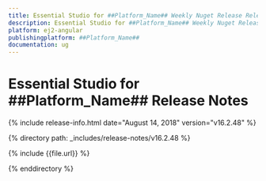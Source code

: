 ```yaml
---
title: Essential Studio for ##Platform_Name## Weekly Nuget Release Release Notes  
description: Essential Studio for ##Platform_Name## Weekly Nuget Release Release Notes  
platform: ej2-angular
publishingplatform: ##Platform_Name##
documentation: ug
---
```


# Essential Studio for  ##Platform_Name##  Release Notes  

{% include release-info.html date="August 14, 2018"   version="v16.2.48"  %} 

{% directory path: _includes/release-notes/v16.2.48 %}

{% include {{file.url}} %}

{% enddirectory %}
